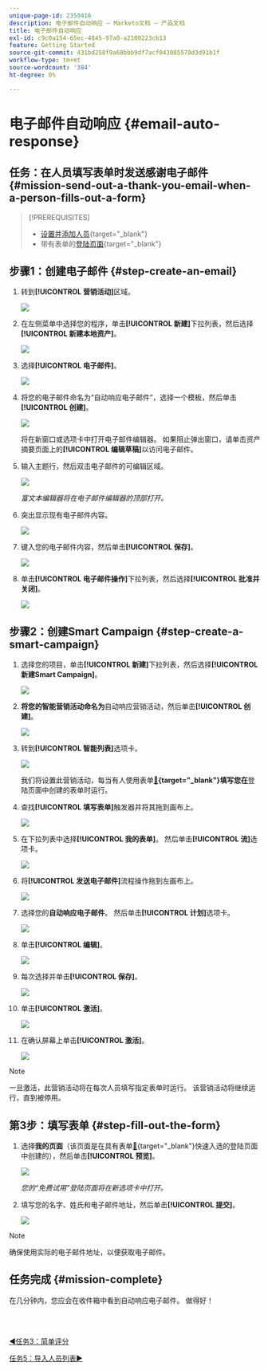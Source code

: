 ```yaml
---
unique-page-id: 2359416
description: 电子邮件自动响应 — Marketo文档 — 产品文档
title: 电子邮件自动响应
exl-id: c9c0a154-65ec-4845-97a0-a2100223cb13
feature: Getting Started
source-git-commit: 431bd258f9a68bbb9df7acf043085578d3d91b1f
workflow-type: tm+mt
source-wordcount: '384'
ht-degree: 0%

---
```


# 电子邮件自动响应 {#email-auto-response}

## 任务：在人员填写表单时发送感谢电子邮件 {#mission-send-out-a-thank-you-email-when-a-person-fills-out-a-form}

>[!PREREQUISITES]
>
>* [设置并添加人员](/help/marketo/getting-started/quick-wins/get-set-up-and-add-a-person.md){target="_blank"}
>* 带有表单的[登陆页面](/help/marketo/getting-started/quick-wins/landing-page-with-a-form.md){target="_blank"}

## 步骤1：创建电子邮件 {#step-create-an-email}

1. 转到&#x200B;**[!UICONTROL 营销活动]**&#x200B;区域。

   ![](assets/email-auto-response-1.png)

1. 在左侧菜单中选择您的程序，单击&#x200B;**[!UICONTROL 新建]**&#x200B;下拉列表，然后选择&#x200B;**[!UICONTROL 新建本地资产]**。

   ![](assets/email-auto-response-2.png)

1. 选择&#x200B;**[!UICONTROL 电子邮件]**。

   ![](assets/email-auto-response-3.png)

1. 将您的电子邮件命名为“自动响应电子邮件”，选择一个模板，然后单击&#x200B;**[!UICONTROL 创建]**。

   ![](assets/email-auto-response-4.png)

   将在新窗口或选项卡中打开电子邮件编辑器。 如果阻止弹出窗口，请单击资产摘要页面上的&#x200B;**[!UICONTROL 编辑草稿]**&#x200B;以访问电子邮件。

1. 输入主题行，然后双击电子邮件的可编辑区域。

   ![](assets/email-auto-response-5.png)

   _富文本编辑器将在电子邮件编辑器的顶部打开。_

1. 突出显示现有电子邮件内容。

   ![](assets/email-auto-response-6.png)

1. 键入您的电子邮件内容，然后单击&#x200B;**[!UICONTROL 保存]**。

   ![](assets/email-auto-response-7.png)

1. 单击&#x200B;**[!UICONTROL 电子邮件操作]**&#x200B;下拉列表，然后选择&#x200B;**[!UICONTROL 批准并关闭]**。

   ![](assets/email-auto-response-8.png)

## 步骤2：创建Smart Campaign {#step-create-a-smart-campaign}

1. 选择您的项目，单击&#x200B;**[!UICONTROL 新建]**&#x200B;下拉列表，然后选择&#x200B;**[!UICONTROL 新建Smart Campaign]**。

   ![](assets/email-auto-response-9.png)

1. **将您的智能营销活动命名为**&#x200B;自动响应营销活动，然后单击&#x200B;**[!UICONTROL 创建]**。

   ![](assets/email-auto-response-10.png)

1. 转到&#x200B;**[!UICONTROL 智能列表]**&#x200B;选项卡。

   ![](assets/email-auto-response-11.png)

   我们将设置此营销活动，每当有人使用表单&#x200B;**[&#128279;](/help/marketo/getting-started/quick-wins/landing-page-with-a-form.md){target="_blank"}填写您在**&#x200B;登陆页面中创建的表单时运行。

1. 查找&#x200B;**[!UICONTROL 填写表单]**&#x200B;触发器并将其拖到画布上。

   ![](assets/email-auto-response-12.png)

1. 在下拉列表中选择&#x200B;**[!UICONTROL 我的表单]**。 然后单击&#x200B;**[!UICONTROL 流]**&#x200B;选项卡。

   ![](assets/email-auto-response-13.png)

1. 将&#x200B;**[!UICONTROL 发送电子邮件]**&#x200B;流程操作拖到左画布上。

   ![](assets/email-auto-response-14.png)

1. 选择您的&#x200B;**自动响应电子邮件**。 然后单击&#x200B;**[!UICONTROL 计划]**&#x200B;选项卡。

   ![](assets/email-auto-response-15.png)

1. 单击&#x200B;**[!UICONTROL 编辑]**。

   ![](assets/email-auto-response-16.png)

1. 每次选择&#x200B;**&#x200B;**&#x200B;并单击&#x200B;**[!UICONTROL 保存]**。

   ![](assets/email-auto-response-17.png)

1. 单击&#x200B;**[!UICONTROL 激活]**。

   ![](assets/email-auto-response-18.png)

1. 在确认屏幕上单击&#x200B;**[!UICONTROL 激活]**。

   ![](assets/email-auto-response-19.png)

>[!NOTE]
>
>一旦激活，此营销活动将在每次人员填写指定表单时运行。 该营销活动将继续运行，直到被停用。

## 第3步：填写表单 {#step-fill-out-the-form}

1. 选择&#x200B;**我的页面**（该页面是在具有表单[&#128279;](/help/marketo/getting-started/quick-wins/landing-page-with-a-form.md){target="_blank"}快速入选的登陆页面中创建的），然后单击&#x200B;**[!UICONTROL 预览]**。

   ![](assets/email-auto-response-20.png)

   _您的“免费试用”登陆页面将在新选项卡中打开。_

1. 填写您的名字、姓氏和电子邮件地址，然后单击&#x200B;**[!UICONTROL 提交]**。

   ![](assets/email-auto-response-21.png)

>[!NOTE]
>
>确保使用实际的电子邮件地址，以便获取电子邮件。

## 任务完成 {#mission-complete}

在几分钟内，您应会在收件箱中看到自动响应电子邮件。 做得好！

<br> 

[◄任务3：简单评分](/help/marketo/getting-started/quick-wins/simple-scoring.md)

[任务5：导入人员列表►](/help/marketo/getting-started/quick-wins/import-a-list-of-people.md)
